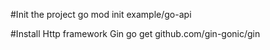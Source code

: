 #Init the project
go mod init example/go-api

#Install Http framework Gin
go get github.com/gin-gonic/gin
